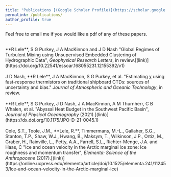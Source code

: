 ```yaml
---
title: "Publications [(Google Scholar Profile)](https://scholar.google.com/citations?user=anYh46oAAAAJ&hl=en)"
permalink: /publications/
author_profile: true
---
```

Feel free to email me if you would like a pdf of any of these papers.

<br>
**R Lele**, S G Purkey, J A MacKinnon and J D Nash "Global Regimes of Turbulent Mixing using Unsupervised Embedded
Clustering of Hydrographic Data", <i>Geophysical Research Letters</i>, in review.[(link)](https://doi.org/10.22541/essoar.168055231.12155392/v1)
<br>

<br>
J D Nash, **R Lele**, J A MacKinnon, S G Purkey, et al. "Estimating χ using fast-response thermistors on traditional
shipboard CTDs: sources of uncertainty and bias." <i>Journal of Atmospheric and Oceanic Technology</i>, in review.
<br>

<br>
**R Lele**, S G Purkey, J D Nash, J A MacKinnon, A M Thurnherr, C B Whalen, et al. "Abyssal Heat Budget in the
Southwest Pacific Basin", <i>Journal of Physical Oceanography</i> (2021).[(link)](https://dx.doi.org/10.1175/JPO-D-21-0045.1)
<br>  
  

<br>
Cole, S.T., Toole, J.M., **Lele, R.**, Timmermans, M.-L., Gallaher, S.G., Stanton, T.P., Shaw, W.J., Hwang, B., Maksym, T., Wilkinson, J.P., Ortiz, M., Graber, H., Rainville, L., Petty, A.A., Farrell, S.L., Richter-Menge, J.A. and Haas, C "Ice and ocean velocity in the Arctic marginal ice zone: Ice roughness and momentum transfer", 
<i> Elementa: Science of the Anthropocene</i> (2017).[(link)](https://online.ucpress.edu/elementa/article/doi/10.1525/elementa.241/112453/Ice-and-ocean-velocity-in-the-Arctic-marginal-ice)
<br> 
